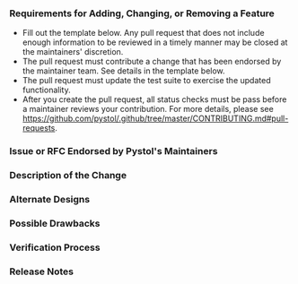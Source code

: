 ### Requirements for Adding, Changing, or Removing a Feature

* Fill out the template below. Any pull request that does not include
enough information to be reviewed in a timely manner may be closed at the maintainers' discretion.
* The pull request must contribute a change that has been endorsed
by the maintainer team. See details in the template below.
* The pull request must update the test suite to exercise the updated
functionality.
* After you create the pull request, all status checks must be pass before
a maintainer reviews your contribution. For more details, please see
<https://github.com/pystol/.github/tree/master/CONTRIBUTING.md#pull-requests>.

### Issue or RFC Endorsed by Pystol's Maintainers

<!--

Link to the issue or RFC that your change relates to. This must be one of the following:

* An open issue with the `help-wanted` label
* An open issue with the `triaged` label
* An RFC with "accepted" status

To contribute an enhancement that isn't covered by one of the items
above, please follow our guide for suggesting an enhancement:
https://github.com/pystol/.github/blob/master/CONTRIBUTING.md#suggesting-enhancements

To contribute other changes, you must use a different template.
You can see all templates at https://github.com/pystol/.github/tree/master/.github/PULL_REQUEST_TEMPLATE.

-->

### Description of the Change

<!--

We must be able to understand the design of your change from this description.
If we can't get a good idea of what the code will be doing from
the description here, the pull request may be closed at the maintainers'
discretion. Keep in mind that the maintainer reviewing this PR may not be familiar
with or have worked with the code here recently, so please walk us through the concepts.

-->

### Alternate Designs

<!-- Explain what other alternates were considered and why the proposed version was selected -->

### Possible Drawbacks

<!-- What are the possible side-effects or negative impacts of the code change? -->

### Verification Process

<!--

What process did you follow to verify that your change has the desired effects?

- How did you verify that all new functionality works as expected?
- How did you verify that all changed functionality works as expected?
- How did you verify that the change has not introduced any regressions?

Describe the actions you performed (including buttons you clicked, text you
typed, commands you ran, etc.), and describe the results you observed.

-->

### Release Notes

<!--

Please describe the changes in a single line that explains this improvement in
terms that a user can understand. This text will be used in Pystol's release notes.

If this change is not user-facing or notable enough to be included in release notes
you may use the strings "Not applicable" or "N/A" here.

Examples:

- The GitHub package now allows you to add co-authors to commits.
- Fixed an issue where multiple cursors did not work in a file with a single line.
- Increased the performance of searching and replacing across a whole project.

-->
